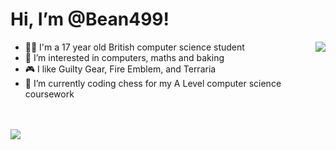 # Hi, I’m @Bean499!
<img src="https://external-content.duckduckgo.com/iu/?u=https%3A%2F%2Fwww.fightersgeneration.com%2Fcharacters%2Ffaust-huh.gif&f=1&nofb=1" align="right">
<ul>
  <li>🧑‍🎓 I'm a 17 year old British computer science student</li>
  <li>👀 I’m interested in computers, maths and baking</li>
  <li>🎮 I like Guilty Gear, Fire Emblem, and Terraria</li>
  <li>🌱 I’m currently coding chess for my A Level computer science coursework</li>
</ul>
<br></br>
<img src="https://raw.githubusercontent.com/Bean499/profile-stats/5d138d0721cd5527976323a1664705916a75c5fe/generated/languages.svg?token=AVAT5J7CVIBBZHW4OX6TPRLCAKQKI">
<!---
Bean499/Bean499 is a ✨ special ✨ repository because its `README.md` (this file) appears on your GitHub profile.
You can click the Preview link to take a look at your changes.
--->
